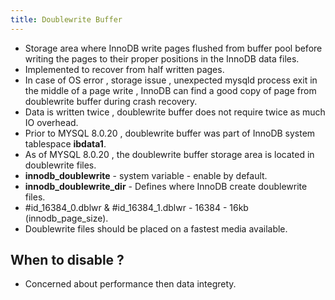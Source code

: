 ```yaml
---
title: Doublewrite Buffer
---
```

- Storage area where InnoDB write pages flushed from buffer pool before writing the pages to their proper positions in the InnoDB data files.
- Implemented to recover from half written pages.
- In case of OS error , storage issue , unexpected mysqld process exit in the middle of a page write , InnoDB can find a good copy of page from doublewrite buffer during crash recovery.
- Data is written twice , doublewrite buffer does not require twice as much IO overhead.
- Prior to MYSQL 8.0.20 , doublewrite buffer was part of InnoDB system tablespace **ibdata1**.
- As of MYSQL 8.0.20 , the doublewrite buffer storage area is located in doublewrite files.
- **innodb_doublewrite** - system variable - enable by default.
- **innodb_doublewrite_dir** - Defines where InnoDB create doublewrite files.
- #id_16384_0.dblwr  & #id_16384_1.dblwr - 16384 - 16kb (innodb_page_size).
- Doublewrite files should be placed on a fastest media available.

## When to disable ?
- Concerned about performance then data integrety.